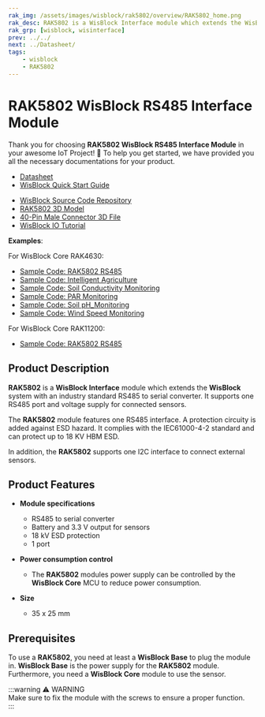 ```yaml
---
rak_img: /assets/images/wisblock/rak5802/overview/RAK5802_home.png
rak_desc: RAK5802 is a WisBlock Interface module which extends the WisBlock system with an industry standard RS485 to serial converter. It supports one RS485 port and voltage supply for connected sensors.
rak_grp: [wisblock, wisinterface]
prev: ../../
next: ../Datasheet/
tags:
    - wisblock
    - RAK5802
---
```


# RAK5802 WisBlock RS485 Interface Module

Thank you for choosing **RAK5802 WisBlock RS485 Interface Module** in your awesome IoT Project! 🎉 To help you get started, we have provided you all the necessary documentations for your product.

* [Datasheet](../Datasheet/)
* <a href="../../Quickstart/" target="_blank">WisBlock Quick Start Guide</a>
<!---* [WisBlock Quick Start Guide](../../Quickstart/)-->
* [WisBlock Source Code Repository](https://github.com/RAKWireless/WisBlock/)
* [RAK5802 3D Model](https://downloads.rakwireless.com/3D_File/WisBlock/3D_RAK5802.stp)
* [40-Pin Male Connector 3D File](https://downloads.rakwireless.com/3D_File/Accessory/WisConnector/M40S1003K6M.stp)
* [WisBlock IO Tutorial](/Knowledge-Hub/Learn/WisBlock-IO-Tutorial/)

**Examples**:

For WisBlock Core RAK4630:
* [Sample Code: RAK5802 RS485](https://github.com/RAKWireless/WisBlock/tree/master/examples/RAK4630/IO/RAK5802_RS485)
* [Sample Code: Intelligent Agriculture](https://github.com/RAKWireless/WisBlock/tree/master/examples/RAK4630/solutions/Intelligent_Agriculture)
* [Sample Code: Soil Conductivity Monitoring](https://github.com/RAKWireless/WisBlock/tree/master/examples/RAK4630/solutions/Soil_Conductivity_Monitoring)
* [Sample Code: PAR Monitoring](https://github.com/RAKWireless/WisBlock/tree/master/examples/RAK4630/solutions/PAR_Monitoring)
* [Sample Code: Soil pH_Monitoring](https://github.com/RAKWireless/WisBlock/tree/master/examples/RAK4630/solutions/Soil_pH_Monitoring) 
* [Sample Code: Wind Speed Monitoring](https://github.com/RAKWireless/WisBlock/tree/master/examples/RAK4630/solutions/Wind_Speed_Monitoring)

For WisBlock Core RAK11200:
* [Sample Code: RAK5802 RS485](https://github.com/RAKWireless/WisBlock/tree/master/examples/RAK11200/IO/RAK5802_RS485)


## Product Description

**RAK5802** is a **WisBlock Interface** module which extends the **WisBlock** system with an industry standard RS485 to serial converter. It supports one RS485 port and voltage supply for connected sensors.    

The **RAK5802** module features one RS485 interface. A protection circuity is added against ESD hazard. It complies with the IEC61000-4-2 standard and can protect up to 18&nbsp;KV HBM ESD.    

In addition, the **RAK5802** supports one I2C interface to connect external sensors.

<!--
The RAK5802 module is part of the WisBlock series, specifically, it is one of the modules that belongs to the WisIO category. This module was designed to be part of a production-ready IoT solution in a modular way, and must be combined with a WisCore and a WisBase module.

The RAK5802 is a RS485 ModBus extension module that allows users to provide IoT connectivity to a new/existing solution with RS485 interface. This module converts the RS485 signals into UART signals. These signals are collected by a MCU located inside of a WisCore module for further data transmission. 

The RAK5802 module features one RS485 interface. Inside, a protection circuity is added to protect against ESD hazard. The RAK5802 module complies with the IEC61000-4-2 standard and can protect up to 18 KV HBM ESD.

In addition, the RAK5802 supports one I2C interface, customer can use this I2C interface to connect external sensors.
-->

## Product Features

* **Module specifications**    
    * RS485 to serial converter    
    * Battery and 3.3&nbsp;V output for sensors    
    * 18&nbsp;kV ESD protection    
    * 1 port    

* **Power consumption control**    
    * The **RAK5802** modules power supply can be controlled by the **WisBlock Core** MCU to reduce power consumption.    

* **Size**
    * 35 x 25&nbsp;mm 

## Prerequisites

To use a **RAK5802**, you need at least a **WisBlock Base** to plug the module in. **WisBlock Base** is the power supply for the **RAK5802** module. Furthermore, you need a **WisBlock Core** module to use the sensor.  

:::warning ⚠️ WARNING    
Make sure to fix the module with the screws to ensure a proper function.   
:::